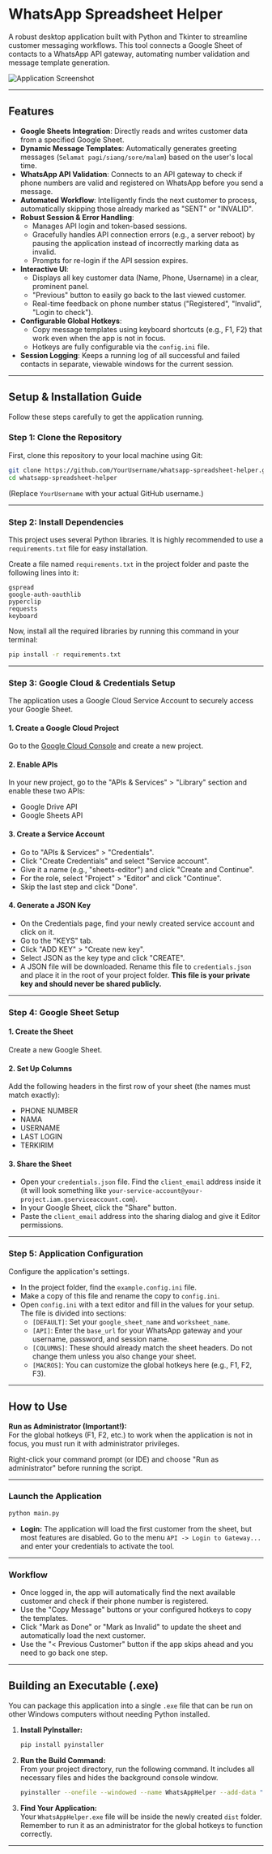 # WhatsApp Spreadsheet Helper

A robust desktop application built with Python and Tkinter to streamline customer messaging workflows. This tool connects a Google Sheet of contacts to a WhatsApp API gateway, automating number validation and message template generation.

![Application Screenshot](https://i.imgur.com/b2jB0VK.png)

---

## Features

- **Google Sheets Integration**: Directly reads and writes customer data from a specified Google Sheet.
- **Dynamic Message Templates**: Automatically generates greeting messages (`Selamat pagi/siang/sore/malam`) based on the user's local time.
- **WhatsApp API Validation**: Connects to an API gateway to check if phone numbers are valid and registered on WhatsApp before you send a message.
- **Automated Workflow**: Intelligently finds the next customer to process, automatically skipping those already marked as "SENT" or "INVALID".
- **Robust Session & Error Handling**:
    - Manages API login and token-based sessions.
    - Gracefully handles API connection errors (e.g., a server reboot) by pausing the application instead of incorrectly marking data as invalid.
    - Prompts for re-login if the API session expires.
- **Interactive UI**:
    - Displays all key customer data (Name, Phone, Username) in a clear, prominent panel.
    - "Previous" button to easily go back to the last viewed customer.
    - Real-time feedback on phone number status ("Registered", "Invalid", "Login to check").
- **Configurable Global Hotkeys**:
    - Copy message templates using keyboard shortcuts (e.g., F1, F2) that work even when the app is not in focus.
    - Hotkeys are fully configurable via the `config.ini` file.
- **Session Logging**: Keeps a running log of all successful and failed contacts in separate, viewable windows for the current session.

---

## Setup & Installation Guide

Follow these steps carefully to get the application running.

### Step 1: Clone the Repository

First, clone this repository to your local machine using Git:

```bash
git clone https://github.com/YourUsername/whatsapp-spreadsheet-helper.git
cd whatsapp-spreadsheet-helper
```
(Replace `YourUsername` with your actual GitHub username.)

---

### Step 2: Install Dependencies

This project uses several Python libraries. It is highly recommended to use a `requirements.txt` file for easy installation.

Create a file named `requirements.txt` in the project folder and paste the following lines into it:

```
gspread
google-auth-oauthlib
pyperclip
requests
keyboard
```

Now, install all the required libraries by running this command in your terminal:

```bash
pip install -r requirements.txt
```

---

### Step 3: Google Cloud & Credentials Setup

The application uses a Google Cloud Service Account to securely access your Google Sheet.

#### 1. Create a Google Cloud Project
Go to the [Google Cloud Console](https://console.cloud.google.com/) and create a new project.

#### 2. Enable APIs
In your new project, go to the "APIs & Services" > "Library" section and enable these two APIs:
- Google Drive API
- Google Sheets API

#### 3. Create a Service Account
- Go to "APIs & Services" > "Credentials".
- Click "Create Credentials" and select "Service account".
- Give it a name (e.g., "sheets-editor") and click "Create and Continue".
- For the role, select "Project" > "Editor" and click "Continue".
- Skip the last step and click "Done".

#### 4. Generate a JSON Key
- On the Credentials page, find your newly created service account and click on it.
- Go to the "KEYS" tab.
- Click "ADD KEY" > "Create new key".
- Select JSON as the key type and click "CREATE".
- A JSON file will be downloaded. Rename this file to `credentials.json` and place it in the root of your project folder. **This file is your private key and should never be shared publicly.**

---

### Step 4: Google Sheet Setup

#### 1. Create the Sheet
Create a new Google Sheet.

#### 2. Set Up Columns
Add the following headers in the first row of your sheet (the names must match exactly):

- PHONE NUMBER
- NAMA
- USERNAME
- LAST LOGIN
- TERKIRIM

#### 3. Share the Sheet
- Open your `credentials.json` file. Find the `client_email` address inside it (it will look something like `your-service-account@your-project.iam.gserviceaccount.com`).
- In your Google Sheet, click the "Share" button.
- Paste the `client_email` address into the sharing dialog and give it Editor permissions.

---

### Step 5: Application Configuration

Configure the application's settings.

- In the project folder, find the `example.config.ini` file.
- Make a copy of this file and rename the copy to `config.ini`.
- Open `config.ini` with a text editor and fill in the values for your setup. The file is divided into sections:
  - `[DEFAULT]`: Set your `google_sheet_name` and `worksheet_name`.
  - `[API]`: Enter the `base_url` for your WhatsApp gateway and your username, password, and session name.
  - `[COLUMNS]`: These should already match the sheet headers. Do not change them unless you also change your sheet.
  - `[MACROS]`: You can customize the global hotkeys here (e.g., F1, F2, F3).

---

## How to Use

**Run as Administrator (Important!):**  
For the global hotkeys (F1, F2, etc.) to work when the application is not in focus, you must run it with administrator privileges.

Right-click your command prompt (or IDE) and choose "Run as administrator" before running the script.

---

### Launch the Application

```bash
python main.py
```

- **Login:** The application will load the first customer from the sheet, but most features are disabled. Go to the menu `API -> Login to Gateway...` and enter your credentials to activate the tool.

---

### Workflow

- Once logged in, the app will automatically find the next available customer and check if their phone number is registered.
- Use the "Copy Message" buttons or your configured hotkeys to copy the templates.
- Click "Mark as Done" or "Mark as Invalid" to update the sheet and automatically load the next customer.
- Use the "< Previous Customer" button if the app skips ahead and you need to go back one step.

---

## Building an Executable (.exe)

You can package this application into a single `.exe` file that can be run on other Windows computers without needing Python installed.

1. **Install PyInstaller:**
    ```bash
    pip install pyinstaller
    ```

2. **Run the Build Command:**  
   From your project directory, run the following command. It includes all necessary files and hides the background console window.

    ```bash
    pyinstaller --onefile --windowed --name WhatsAppHelper --add-data "config.ini;." --add-data "credentials.json;." main.py
    ```

3. **Find Your Application:**  
    Your `WhatsAppHelper.exe` file will be inside the newly created `dist` folder. Remember to run it as an administrator for the global hotkeys to function correctly.

---
